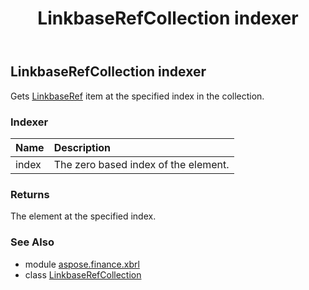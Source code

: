 ﻿---
title: LinkbaseRefCollection indexer
second_title: Aspose.Finance for Python via .NET API References
description: 
type: docs
weight: 70
url: /python-net/aspose.finance.xbrl/linkbaserefcollection/__getitem__/
is_root: false
---

## LinkbaseRefCollection indexer


Gets [LinkbaseRef](/finance/python-net/aspose.finance.xbrl/linkbaseref) item at the specified index in the collection.
### Indexer
| Name | Description |
| :- | :- |
| index | The zero based index of the element. |


### Returns 


The element at the specified index.

### See Also
* module [aspose.finance.xbrl](../../)
* class [LinkbaseRefCollection](/finance/python-net/aspose.finance.xbrl/linkbaserefcollection)
